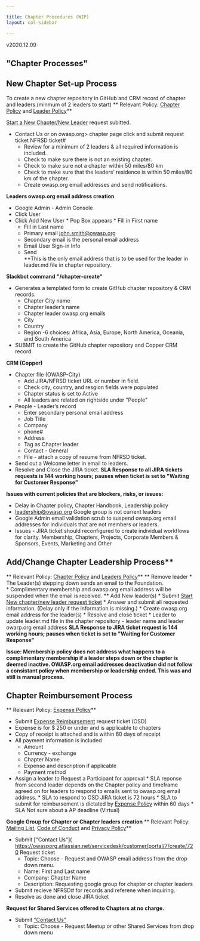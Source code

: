```yaml
---

title: Chapter Procedures (WIP)
layout: col-sidebar

---
```

v2020.12.09
## "Chapter Processes"

## New Chapter Set-up Process 
To create a new chapter repository in GitHub and CRM record of chapter and leaders.(minmum of 2 leaders to start)
** Relevant Policy: [Chapter Policy](https://owasp.org/www-policy/operational/chapters) and [Leader Policy](https://owasp.org/www-policy/operational/leader)**     

[Start a New Chapter/New Leader](https://owasporg.atlassian.net/servicedesk/customer/portal/7/group/18/create/73) request subitted.
* Contact Us or on owasp.org> chapter page click and submit request ticket NFRSD ticket# 
  * Review for a minimum of 2 leaders & all required information is included.
  * Check to make sure there is not an existing chapter.
  * Check to make sure not a chapter within 50 miles/80 km  
  * Check to make sure that the leaders’ residence is within 50 miles/80 km of the chapter.
  * Create owasp.org email addresses and send notifications.
   
**Leaders owasp.org email address creation**
   * Google Admin - Admin Console
   * Click User
   * Click Add New User
    * Pop Box appears
    * Fill in First name
      * Fill in Last name
      * Primary email john.smith@owasp.org
      * Secondary email is the personal email address 
      * Email User Sign-in Info
      * Send   
**This is the only email address that is to be used for the leader in leader.md file in chapter repository.
  
**Slackbot command "/chapter-create"**
* Generates a templated form to create GitHub chapter repository & CRM records.
   * Chapter City name
   * Chapter leader’s name
   * Chapter leader owasp.org emails
   * City
   * Country
   * Region -6 choices: Africa, Asia, Europe, North America, Oceania, and South America
* SUBMIT to create the GitHub chapter repository and Copper CRM record.

**CRM (Copper)**
* Chapter file (OWASP-City) 
  * Add JIRA/NFRSD ticket URL or number in field.
  * Check city, country, and resgion fields were populated
  * Chapter status is set to Active
  * All leaders are related on rightside under "People"
* People - Leader’s record 
   * Enter secondary personal email address
   * Job Title
   * Company
   * phone#
   * Address
   * Tag as Chapter leader
   * Contact - General
   * File - attach a copy of resume from NFRSD ticket.
* Send out a Welcome letter in email to leaders.
* Resolve and Close the JIRA ticket. 
**SLA Response to all JIRA tickets requests is 144 working hours; pauses when ticket is set to "Waiting for Customer Response"**

**Issues with current policies that are blockers, risks, or issues:**
* Delay in Chapter policy, Chapter Handbook, Leadership policy 
* leadership@owasp.org Google group is not current leaders
* Google Admin email validation scrub to suspend owasp.org email addresses for individuals that are not members or leaders.
* Issues - JIRA ticket should reconfigured to create individual workflows for clarity. Membership, Chapters, Projects, Corporate Members & Sponsors, Events, Marketing and Other

## Add/Change Chapter Leadership Process** 
** Relevant Policy: [Chapter Policy](https://owasp.org/www-policy/operational/chapters) and [Leaders Policy](https://owasp.org/www-policy/operational/leader)**
  ** Remove leader
    * The Leader(s) stepping down sends an email to the Foundation.  
    * Complimentary membership and owasp.org email address will be suspended when the email is received.
 ** Add New leader(s)
    * Submit [Start New chapter/new leader request ticket](https://owasporg.atlassian.net/servicedesk/customer/portal/7/group/18/create/73)
    * Answer and submit all requested information. (Delay only if the information is missing.)
    * Create owasp.org email address for the leader(s)
    * Resolve and close ticket
    * Leader to update leader.md file in the chapter repository - leader name and leader owarp.org email address
**SLA Response to JIRA ticket request is 144 working hours; pauses when ticket is set to "Waiting for Customer Response"**

**Issue: Membership policy does not address what happens to a complimentary membership if a leader steps down or the chapter is deemed inactive. 
OWASP.org email addresses deactivation did not follow a consistant policy when membership or leadership ended. This was and still is manual process.**

## Chapter Reimbursement Process
** Relevant Policy: [Expense Policy](https://owasp.org/www-policy/operational/expense-reimbursement)**
   * Submit [Expense Reimbursement](https://owasporg.atlassian.net/servicedesk/customer/portal/4/group/9) request ticket (OSD) 
   * Expense is for $ 250 or under and is applicable to chapters
   * Copy of receipt is attached and is within 60 days of receipt
   * All payment information is included
     * Amount
     * Currency - exchange 
     * Chapter Name
     * Expense and description if applicable
     * Payment method 
   * Assign a leader to Request a Participant for approval
    * SLA reponse from second leader depends on the Chapter policy and timeframe agreed on for leaders to respond to emails sent to owasp.org email address.
    * SLA to respond to OSD JIRA ticket is 72 hours
    * SLA to submit for reimbursement is dictated by [Expense Policy](https://owasp.org/www-policy/operational/expense-reimbursement) within 60 days 
    * SLA Not sure about a AP deadline (Virtual)
    
**Google Group for Chapter or Chapter leaders creation**
** Relevant Policy: [Mailing List](https://owasp.org/www-policy/operational/mailing-list), [Code of Conduct](https://owasp.org/www-policy/operational/code-of-conduct) and [Privacy Policy](https://owasp.org/www-policy/operational/privacy)**
  * Submit ["Contact Us"]( https://owasporg.atlassian.net/servicedesk/customer/portal/7/create/720 Request ticket  
    * Topic: Choose - Request and OWASP email address from the drop down menu.
    * Name: First and Last name
    * Company: Chapter Name
    * Description: Requesting google group for chapter or chapter leaders
   * Submit recieve NFRSD# for records and referene when inquiring.
   * Resolve as done and close JIRA ticket

**Request for Shared Services offered to Chapters at no charge.**
  * Submit ["Contact Us"](https://owasporg.atlassian.net/servicedesk/customer/portal/7/create/72)
    * Topic: Choose - Request Meetup or other Shared Services from drop down menu




